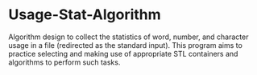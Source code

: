 # Usage-Stat-Algorithm
Algorithm design to collect the statistics of word, number, and character usage in a file (redirected as the standard input). This program aims to practice selecting and making use of appropriate STL containers and algorithms to perform such tasks.
